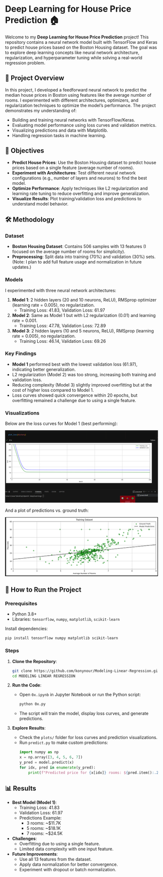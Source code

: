 # Deep Learning for House Price Prediction 🏠


Welcome to my **Deep Learning for House Price Prediction** project! This repository contains a neural network model built with TensorFlow and Keras to predict house prices based on the Boston Housing dataset. The goal was to explore deep learning concepts like neural network architecture, regularization, and hyperparameter tuning while solving a real-world regression problem.

## 📖 Project Overview

In this project, I developed a feedforward neural network to predict the median house prices in Boston using features like the average number of rooms. I experimented with different architectures, optimizers, and regularization techniques to optimize the model’s performance. The project demonstrates my understanding of:
- Building and training neural networks with TensorFlow/Keras.
- Evaluating model performance using loss curves and validation metrics.
- Visualizing predictions and data with Matplotlib.
- Handling regression tasks in machine learning.

## 🎯 Objectives

- **Predict House Prices**: Use the Boston Housing dataset to predict house prices based on a single feature (average number of rooms).
- **Experiment with Architectures**: Test different neural network configurations (e.g., number of layers and neurons) to find the best model.
- **Optimize Performance**: Apply techniques like L2 regularization and learning rate tuning to reduce overfitting and improve generalization.
- **Visualize Results**: Plot training/validation loss and predictions to understand model behavior.

## 🛠️ Methodology

### Dataset
- **Boston Housing Dataset**: Contains 506 samples with 13 features (I focused on the average number of rooms for simplicity).
- **Preprocessing**: Split data into training (70%) and validation (30%) sets. (Note: I plan to add full feature usage and normalization in future updates.)

### Models
I experimented with three neural network architectures:
1. **Model 1**: 2 hidden layers (20 and 10 neurons, ReLU), RMSprop optimizer (learning rate = 0.005), no regularization.
   - Training Loss: 41.83, Validation Loss: 61.97
2. **Model 2**: Same as Model 1 but with L2 regularization (0.01) and learning rate = 0.001.
   - Training Loss: 47.78, Validation Loss: 72.89
3. **Model 3**: 2 hidden layers (10 and 5 neurons, ReLU), RMSprop (learning rate = 0.005), no regularization.
   - Training Loss: 46.14, Validation Loss: 69.26

### Key Findings
- **Model 1** performed best with the lowest validation loss (61.97), indicating better generalization.
- L2 regularization (Model 2) was too strong, increasing both training and validation loss.
- Reducing complexity (Model 3) slightly improved overfitting but at the cost of higher loss compared to Model 1.
- Loss curves showed quick convergence within 20 epochs, but overfitting remained a challenge due to using a single feature.

### Visualizations
Below are the loss curves for Model 1 (best performing):

![Loss Curve](https://github.com/konynour/Modeling-Linear-Regression/blob/main/Screenshot_20.png)

And a plot of predictions vs. ground truth:

![Predictions Plot](https://github.com/konynour/Modeling-Linear-Regression/blob/main/Screenshot_2.png)

## 🚀 How to Run the Project

### Prerequisites
- Python 3.8+
- Libraries: `tensorflow`, `numpy`, `matplotlib`, `scikit-learn`

Install dependencies:
```bash
pip install tensorflow numpy matplotlib scikit-learn
```

### Steps
1. **Clone the Repository**:
   ```bash
   git clone https://github.com/konynour/Modeling-Linear-Regression.git
   cd MODELING LINEAR REGRESSION
   ```

2. **Run the Code**:
   - Open `0x.ipynb` in Jupyter Notebook or run the Python script:
     ```bash
     python 0x.py
     ```
   - The script will train the model, display loss curves, and generate predictions.

3. **Explore Results**:
   - Check the `plots/` folder for loss curves and prediction visualizations.
   - Run `predict.py` to make custom predictions:
     ```python
     import numpy as np
     x = np.array([3, 4, 5, 6, 7])
     y_pred = model.predict(x)
     for idx, pred in enumerate(y_pred):
         print(f"Predicted price for {x[idx]} rooms: ${pred.item():.2f}K")
     ```

## 📊 Results

- **Best Model (Model 1)**:
  - Training Loss: 41.83
  - Validation Loss: 61.97
  - Predictions Example:
    - 3 rooms: ~$11.7K
    - 5 rooms: ~$18.1K
    - 7 rooms: ~$24.5K
- **Challenges**:
  - Overfitting due to using a single feature.
  - Limited data complexity with one input feature.
- **Future Improvements**:
  - Use all 13 features from the dataset.
  - Apply data normalization for better convergence.
  - Experiment with dropout or batch normalization.

